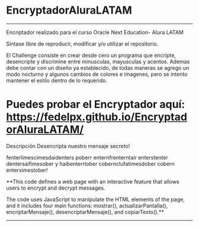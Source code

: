 # EncryptadorAluraLATAM

--------------------------------------------------------------------------------------------------------------------------------------------------------------------------------------------------------------------------------------------------------------------------------------------------------------------------------------------------

Encriptador realizado para el curso Oracle Next Education- Alura LATAM

Sintase libre de reproducir, modificar y/o utilizar el repositorio.

El Challenge consiste en crear desde cero un programa que encripte, desencripte y discrimine entre minusculas, mayusculas y acentos. Ademas debe contar con un diseño ya establecido, de todas maneras se agrego un modo nocturno y algunos cambios de colores e imagenes, pero se intento mantener el estilo dentro de lo requerido. 


# Puedes probar el Encryptador aquí: https://fedelpx.github.io/EncryptadorAluraLATAM/

Descripción
Desencripta nuestro mensaje secreto!

fenterlimescimesdaidenters poberr enternfrenterntair enterstenter dentersaifimesober y haibenterrlober cobernclufatimesdober cobern enterximestober!

**This code defines a web page with an interactive feature that allows users to encrypt and decrypt messages.

The code uses JavaScript to manipulate the HTML elements of the page, and it includes four main functions: mostrar(), actualizarPantalla(), encriptarMensaje(), desencriptarMensaje(), and copiarTexto().**

--------------------------------------------------------------------------------------------------------------------------------------------------------------------------------------------------------------------------------------------------------------------------------------------------------------------------------------------------
